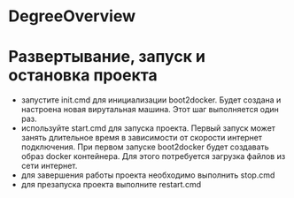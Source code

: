 DegreeOverview
======================

Развертывание, запуск и остановка проекта
======================
* запустите init.cmd для инициализации boot2docker. Будет создана и настроена новая вирутальная машина. Этот шаг выполняется один раз.
* используйте start.cmd для запуска проекта. Первый запуск может занять длительное время в зависимости от скорости интернет подключения. При первом запуске boot2docker будет создавать образ docker контейнера. Для этого потребуется загрузка файлов из сети интернет.
* для завершения работы проекта необходимо выполнить stop.cmd
* для презапуска проекта выполните restart.cmd
